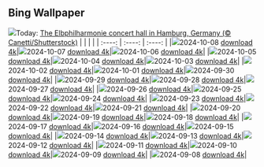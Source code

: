 ## Bing Wallpaper
![](./wallpaper/2024-10-08.jpg)Today: [The Elbphilharmonie concert hall in Hamburg, Germany (© Canetti/Shutterstock)](./wallpaper/2024-10-08.jpg)
|      |      |      |
| :----: | :----: | :----: |
|![](./wallpaper/2024-10-08_sm.jpg)2024-10-08 [download 4k](./wallpaper/2024-10-08.jpg)|![](./wallpaper/2024-10-07_sm.jpg)2024-10-07 [download 4k](./wallpaper/2024-10-07.jpg)|![](./wallpaper/2024-10-06_sm.jpg)2024-10-06 [download 4k](./wallpaper/2024-10-06.jpg)|
|![](./wallpaper/2024-10-05_sm.jpg)2024-10-05 [download 4k](./wallpaper/2024-10-05.jpg)|![](./wallpaper/2024-10-04_sm.jpg)2024-10-04 [download 4k](./wallpaper/2024-10-04.jpg)|![](./wallpaper/2024-10-03_sm.jpg)2024-10-03 [download 4k](./wallpaper/2024-10-03.jpg)|
|![](./wallpaper/2024-10-02_sm.jpg)2024-10-02 [download 4k](./wallpaper/2024-10-02.jpg)|![](./wallpaper/2024-10-01_sm.jpg)2024-10-01 [download 4k](./wallpaper/2024-10-01.jpg)|![](./wallpaper/2024-09-30_sm.jpg)2024-09-30 [download 4k](./wallpaper/2024-09-30.jpg)|
|![](./wallpaper/2024-09-29_sm.jpg)2024-09-29 [download 4k](./wallpaper/2024-09-29.jpg)|![](./wallpaper/2024-09-28_sm.jpg)2024-09-28 [download 4k](./wallpaper/2024-09-28.jpg)|![](./wallpaper/2024-09-27_sm.jpg)2024-09-27 [download 4k](./wallpaper/2024-09-27.jpg)|
|![](./wallpaper/2024-09-26_sm.jpg)2024-09-26 [download 4k](./wallpaper/2024-09-26.jpg)|![](./wallpaper/2024-09-25_sm.jpg)2024-09-25 [download 4k](./wallpaper/2024-09-25.jpg)|![](./wallpaper/2024-09-24_sm.jpg)2024-09-24 [download 4k](./wallpaper/2024-09-24.jpg)|
|![](./wallpaper/2024-09-23_sm.jpg)2024-09-23 [download 4k](./wallpaper/2024-09-23.jpg)|![](./wallpaper/2024-09-22_sm.jpg)2024-09-22 [download 4k](./wallpaper/2024-09-22.jpg)|![](./wallpaper/2024-09-21_sm.jpg)2024-09-21 [download 4k](./wallpaper/2024-09-21.jpg)|
|![](./wallpaper/2024-09-20_sm.jpg)2024-09-20 [download 4k](./wallpaper/2024-09-20.jpg)|![](./wallpaper/2024-09-19_sm.jpg)2024-09-19 [download 4k](./wallpaper/2024-09-19.jpg)|![](./wallpaper/2024-09-18_sm.jpg)2024-09-18 [download 4k](./wallpaper/2024-09-18.jpg)|
|![](./wallpaper/2024-09-17_sm.jpg)2024-09-17 [download 4k](./wallpaper/2024-09-17.jpg)|![](./wallpaper/2024-09-16_sm.jpg)2024-09-16 [download 4k](./wallpaper/2024-09-16.jpg)|![](./wallpaper/2024-09-15_sm.jpg)2024-09-15 [download 4k](./wallpaper/2024-09-15.jpg)|
|![](./wallpaper/2024-09-14_sm.jpg)2024-09-14 [download 4k](./wallpaper/2024-09-14.jpg)|![](./wallpaper/2024-09-13_sm.jpg)2024-09-13 [download 4k](./wallpaper/2024-09-13.jpg)|![](./wallpaper/2024-09-12_sm.jpg)2024-09-12 [download 4k](./wallpaper/2024-09-12.jpg)|
|![](./wallpaper/2024-09-11_sm.jpg)2024-09-11 [download 4k](./wallpaper/2024-09-11.jpg)|![](./wallpaper/2024-09-10_sm.jpg)2024-09-10 [download 4k](./wallpaper/2024-09-10.jpg)|![](./wallpaper/2024-09-09_sm.jpg)2024-09-09 [download 4k](./wallpaper/2024-09-09.jpg)|
|![](./wallpaper/2024-09-08_sm.jpg)2024-09-08 [download 4k](./wallpaper/2024-09-08.jpg)|